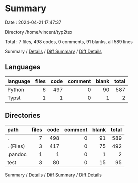 # Summary

Date : 2024-04-21 17:47:37

Directory /home/vincent/typ2tex

Total : 7 files,  498 codes, 0 comments, 91 blanks, all 589 lines

Summary / [Details](details.md) / [Diff Summary](diff.md) / [Diff Details](diff-details.md)

## Languages
| language | files | code | comment | blank | total |
| :--- | ---: | ---: | ---: | ---: | ---: |
| Python | 6 | 497 | 0 | 90 | 587 |
| Typst | 1 | 1 | 0 | 1 | 2 |

## Directories
| path | files | code | comment | blank | total |
| :--- | ---: | ---: | ---: | ---: | ---: |
| . | 7 | 498 | 0 | 91 | 589 |
| . (Files) | 3 | 417 | 0 | 75 | 492 |
| .pandoc | 1 | 1 | 0 | 1 | 2 |
| test | 3 | 80 | 0 | 15 | 95 |

Summary / [Details](details.md) / [Diff Summary](diff.md) / [Diff Details](diff-details.md)